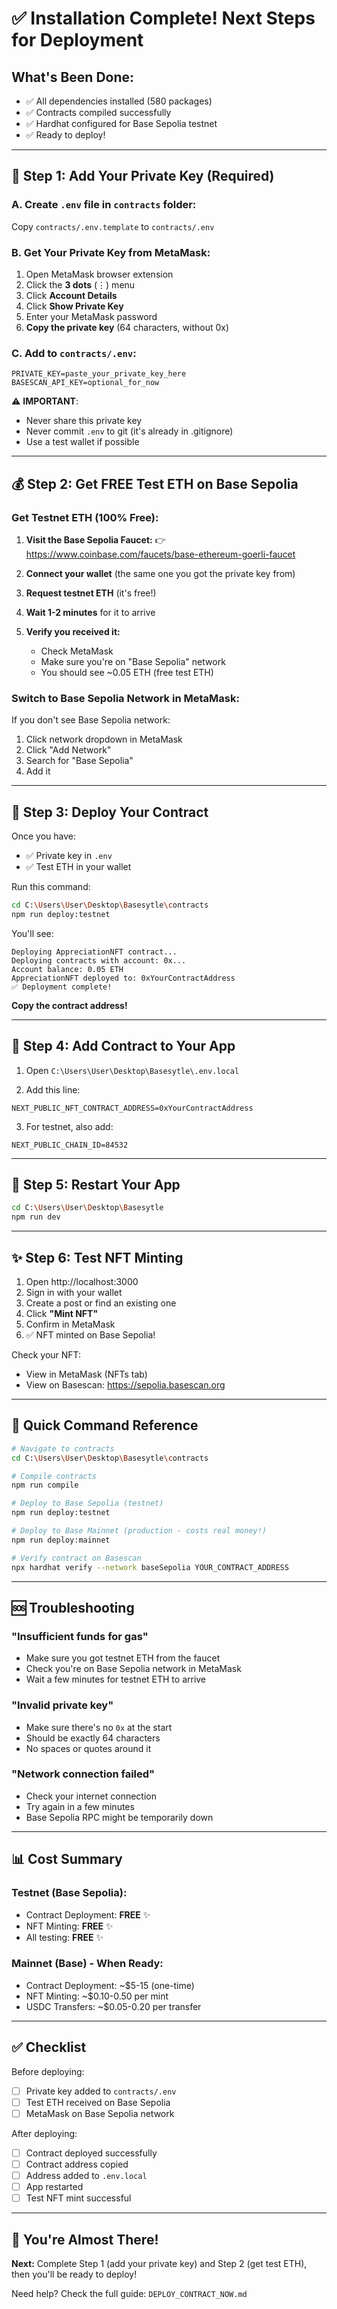 # ✅ Installation Complete! Next Steps for Deployment

## What's Been Done:
- ✅ All dependencies installed (580 packages)
- ✅ Contracts compiled successfully
- ✅ Hardhat configured for Base Sepolia testnet
- ✅ Ready to deploy!

---

## 🔑 Step 1: Add Your Private Key (Required)

### A. Create `.env` file in `contracts` folder:

Copy `contracts/.env.template` to `contracts/.env`

### B. Get Your Private Key from MetaMask:

1. Open MetaMask browser extension
2. Click the **3 dots** (⋮) menu
3. Click **Account Details**
4. Click **Show Private Key**
5. Enter your MetaMask password
6. **Copy the private key** (64 characters, without 0x)

### C. Add to `contracts/.env`:

```env
PRIVATE_KEY=paste_your_private_key_here
BASESCAN_API_KEY=optional_for_now
```

⚠️ **IMPORTANT**: 
- Never share this private key
- Never commit `.env` to git (it's already in .gitignore)
- Use a test wallet if possible

---

## 💰 Step 2: Get FREE Test ETH on Base Sepolia

### Get Testnet ETH (100% Free):

1. **Visit the Base Sepolia Faucet:**
   👉 https://www.coinbase.com/faucets/base-ethereum-goerli-faucet

2. **Connect your wallet** (the same one you got the private key from)

3. **Request testnet ETH** (it's free!)

4. **Wait 1-2 minutes** for it to arrive

5. **Verify you received it:**
   - Check MetaMask
   - Make sure you're on "Base Sepolia" network
   - You should see ~0.05 ETH (free test ETH)

### Switch to Base Sepolia Network in MetaMask:

If you don't see Base Sepolia network:
1. Click network dropdown in MetaMask
2. Click "Add Network"
3. Search for "Base Sepolia"
4. Add it

---

## 🚀 Step 3: Deploy Your Contract

Once you have:
- ✅ Private key in `.env`
- ✅ Test ETH in your wallet

Run this command:

```bash
cd C:\Users\User\Desktop\Basesytle\contracts
npm run deploy:testnet
```

You'll see:
```
Deploying AppreciationNFT contract...
Deploying contracts with account: 0x...
Account balance: 0.05 ETH
AppreciationNFT deployed to: 0xYourContractAddress
✅ Deployment complete!
```

**Copy the contract address!**

---

## 📝 Step 4: Add Contract to Your App

1. Open `C:\Users\User\Desktop\Basesytle\.env.local`

2. Add this line:
```env
NEXT_PUBLIC_NFT_CONTRACT_ADDRESS=0xYourContractAddress
```

3. For testnet, also add:
```env
NEXT_PUBLIC_CHAIN_ID=84532
```

---

## 🔄 Step 5: Restart Your App

```bash
cd C:\Users\User\Desktop\Basesytle
npm run dev
```

---

## ✨ Step 6: Test NFT Minting

1. Open http://localhost:3000
2. Sign in with your wallet
3. Create a post or find an existing one
4. Click **"Mint NFT"**
5. Confirm in MetaMask
6. ✅ NFT minted on Base Sepolia!

Check your NFT:
- View in MetaMask (NFTs tab)
- View on Basescan: https://sepolia.basescan.org

---

## 🎯 Quick Command Reference

```bash
# Navigate to contracts
cd C:\Users\User\Desktop\Basesytle\contracts

# Compile contracts
npm run compile

# Deploy to Base Sepolia (testnet)
npm run deploy:testnet

# Deploy to Base Mainnet (production - costs real money!)
npm run deploy:mainnet

# Verify contract on Basescan
npx hardhat verify --network baseSepolia YOUR_CONTRACT_ADDRESS
```

---

## 🆘 Troubleshooting

### "Insufficient funds for gas"
- Make sure you got testnet ETH from the faucet
- Check you're on Base Sepolia network in MetaMask
- Wait a few minutes for testnet ETH to arrive

### "Invalid private key"
- Make sure there's no `0x` at the start
- Should be exactly 64 characters
- No spaces or quotes around it

### "Network connection failed"
- Check your internet connection
- Try again in a few minutes
- Base Sepolia RPC might be temporarily down

---

## 📊 Cost Summary

### Testnet (Base Sepolia):
- Contract Deployment: **FREE** ✨
- NFT Minting: **FREE** ✨
- All testing: **FREE** ✨

### Mainnet (Base) - When Ready:
- Contract Deployment: ~$5-15 (one-time)
- NFT Minting: ~$0.10-0.50 per mint
- USDC Transfers: ~$0.05-0.20 per transfer

---

## ✅ Checklist

Before deploying:
- [ ] Private key added to `contracts/.env`
- [ ] Test ETH received on Base Sepolia
- [ ] MetaMask on Base Sepolia network

After deploying:
- [ ] Contract deployed successfully
- [ ] Contract address copied
- [ ] Address added to `.env.local`
- [ ] App restarted
- [ ] Test NFT mint successful

---

## 🎉 You're Almost There!

**Next:** Complete Step 1 (add your private key) and Step 2 (get test ETH), then you'll be ready to deploy!

Need help? Check the full guide: `DEPLOY_CONTRACT_NOW.md`

